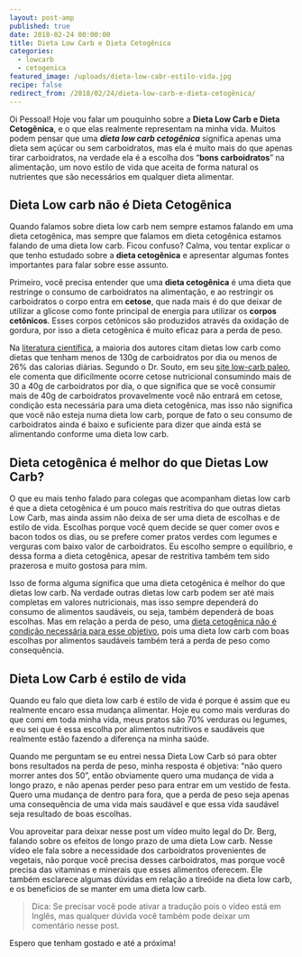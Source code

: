 ```yaml
---
layout: post-amp
published: true
date: 2018-02-24 00:00:00
title: Dieta Low Carb e Dieta Cetogênica
categories:
  - lowcarb
  - cetogenica
featured_image: /uploads/dieta-low-cabr-estilo-vida.jpg
recipe: false
redirect_from: /2018/02/24/dieta-low-carb-e-dieta-cetogênica/
---
```


Oi Pessoal! Hoje vou falar um pouquinho sobre a&nbsp;**Dieta Low Carb e Dieta Cetog&ecirc;nica**, e o que elas realmente representam na minha vida. Muitos podem pensar que uma ***dieta low carb cetog&ecirc;nica*** significa apenas uma dieta sem a&ccedil;&uacute;car ou sem carboidratos, mas ela &eacute; muito mais do que apenas tirar carboidratos, na verdade ela &eacute; a escolha dos “**bons carboidratos**” na alimenta&ccedil;&atilde;o, um novo estilo de vida que aceita de forma natural os nutrientes que s&atilde;o necess&aacute;rios em qualquer dieta alimentar.

<amp-img width="600" height="300" layout="responsive" src="/uploads/versions/dieta-low-cabr-estilo-vida-saudavel-1---x----1560-1049x---.jpg"></amp-img>

## Dieta Low carb n&atilde;o &eacute; Dieta Cetog&ecirc;nica

Quando falamos sobre dieta low carb nem sempre estamos falando em uma dieta cetog&ecirc;nica, mas sempre que falamos em dieta cetog&ecirc;nica estamos falando de uma dieta low carb. Ficou confuso? Calma, vou tentar explicar o que tenho estudado sobre a **dieta cetog&ecirc;nica** e apresentar algumas fontes importantes para falar sobre esse assunto.

Primeiro, voc&ecirc; precisa entender que uma&nbsp;**dieta cetog&ecirc;nica** &eacute; uma dieta que restringe o consumo de carboidratos na alimenta&ccedil;&atilde;o, e ao restringir os carboidratos o corpo entra em **cetose**, que nada mais &eacute; do que deixar de utilizar a glicose como fonte principal de energia para utilizar os **corpos cet&ocirc;nicos**. Esses corpos cet&ocirc;nicos s&atilde;o produzidos atrav&eacute;s da oxida&ccedil;&atilde;o de gordura, por isso a dieta cetog&ecirc;nica &eacute; muito eficaz para a perda de peso.

Na [literatura cient&iacute;fica](http://www.nutritionjrnl.com/article/S0899-9007(14)00332-3/fulltext), a maioria dos autores citam dietas low carb como dietas que tenham menos de 130g de carboidratos por dia ou menos de 26% das calorias di&aacute;rias. Segundo o Dr. Souto, em seu [site low-carb paleo](http://www.lowcarb-paleo.com.br/2017/10/cetose.html), ele comenta que dificilmente ocorre cetose nutricional consumindo mais de 30 a 40g de carboidratos por dia, o que significa que se voc&ecirc; consumir mais de 40g de carboidratos provavelmente voc&ecirc; n&atilde;o entrar&aacute; em cetose, condi&ccedil;&atilde;o esta necess&aacute;ria para uma dieta cetog&ecirc;nica, mas isso n&atilde;o significa que voc&ecirc; n&atilde;o esteja numa dieta low carb, porque de fato o seu consumo de carboidratos ainda &eacute; baixo e suficiente para dizer que ainda est&aacute; se alimentando conforme uma dieta low carb.

## Dieta cetog&ecirc;nica &eacute; melhor do que Dietas Low Carb?

O que eu mais tenho falado para colegas que acompanham dietas low carb &eacute; que a dieta cetog&ecirc;nica &eacute; um pouco mais restritiva do que outras dietas Low Carb, mas ainda assim n&atilde;o deixa de ser uma dieta de escolhas e de estilo de vida. Escolhas porque voc&ecirc; quem decide se quer comer ovos e bacon todos os dias, ou se prefere comer pratos verdes com legumes e verguras com baixo valor de carboidratos. Eu escolho sempre o equil&iacute;brio, e dessa forma a dieta cetog&ecirc;nica, apesar de restritiva tamb&eacute;m tem sido prazerosa e muito gostosa para mim.

Isso de forma alguma significa que uma dieta cetog&ecirc;nica &eacute; melhor do que dietas low carb. Na verdade outras dietas low carb podem ser at&eacute; mais completas em valores nutricionais, mas isso sempre depender&aacute; do consumo de alimentos saud&aacute;veis, ou seja, tamb&eacute;m depender&aacute; de boas escolhas. Mas em rela&ccedil;&atilde;o a perda de peso, uma [dieta cetog&ecirc;nica n&atilde;o &eacute; condi&ccedil;&atilde;o necess&aacute;ria para esse objetivo](http://www.lowcarb-paleo.com.br/2017/10/cetose.html), pois uma dieta low carb com boas escolhas por alimentos saud&aacute;veis tamb&eacute;m ter&aacute; a perda de peso como consequ&ecirc;ncia.

<amp-img width="600" height="300" layout="responsive" src="/uploads/versions/prato-low-carb-cetogenica-verduras-legumes---x----1560-870x---.jpg"></amp-img>

## Dieta Low Carb &eacute; estilo de vida

Quando eu falo que dieta low carb &eacute; estilo de vida &eacute; porque &eacute; assim que eu realmente encaro essa mudan&ccedil;a alimentar. Hoje eu como mais verduras do que comi em toda minha vida, meus pratos s&atilde;o 70% verduras ou legumes, e eu sei que &eacute; essa escolha por alimentos nutritivos e saud&aacute;veis que realmente est&atilde;o fazendo a diferen&ccedil;a na minha sa&uacute;de.

Quando me perguntam se eu entrei nessa Dieta Low Carb s&oacute; para obter bons resultados na perda de peso, minha resposta &eacute; objetiva: “n&atilde;o quero morrer antes dos 50”, ent&atilde;o obviamente quero uma mudan&ccedil;a de vida a longo prazo, e n&atilde;o apenas perder peso para entrar em um vestido de festa. Quero uma mudan&ccedil;a de dentro para fora, que a perda de peso seja apenas uma consequ&ecirc;ncia de uma vida mais saud&aacute;vel e que essa vida saud&aacute;vel seja resultado de boas escolhas.

<amp-img width="600" height="300" layout="responsive" src="/uploads/versions/20180219-130847-1---x----1560-1170x---.jpg"></amp-img>

Vou aproveitar para deixar nesse post um v&iacute;deo muito legal do Dr. Berg, falando sobre os efeitos de longo prazo de uma dieta Low carb. Nesse v&iacute;deo ele fala sobre a necessidade dos carboidratos provenientes de vegetais, n&atilde;o porque voc&ecirc; precisa desses carboidratos, mas porque voc&ecirc; precisa das vitaminas e minerais que esses alimentos oferecem. Ele tamb&eacute;m esclarece algumas d&uacute;vidas em rela&ccedil;&atilde;o a tire&oacute;ide na dieta low carb, e os benef&iacute;cios de se manter em uma dieta low carb.

<amp-youtube data-videoid="bFLM55uvL9U" layout="responsive" width="480" height="270"></amp-youtube>

> Dica: Se precisar voc&ecirc; pode ativar a tradu&ccedil;&atilde;o pois o v&iacute;deo est&aacute; em Ingl&ecirc;s, mas qualquer d&uacute;vida voc&ecirc; tamb&eacute;m pode deixar um coment&aacute;rio nesse post.

Espero que tenham gostado e at&eacute; a pr&oacute;xima!